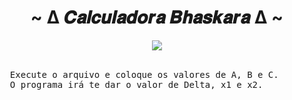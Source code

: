 <!-- CALCULADORA 2° GRAU -->
<h1 align="center">~ Δ 𝑪𝒂𝒍𝒄𝒖𝒍𝒂𝒅𝒐𝒓𝒂 𝑩𝒉𝒂𝒔𝒌𝒂𝒓𝒂 Δ ~</h1>

<div align="center">
<img src="https://images.educamaisbrasil.com.br/content/banco_de_imagens/guia-de-estudo/D/formula-bhaskara-matematica.jpg">
</div>

<br>

<pre>
  Execute o arquivo e coloque os valores de A, B e C.
  O programa irá te dar o valor de Delta, x1 e x2.

